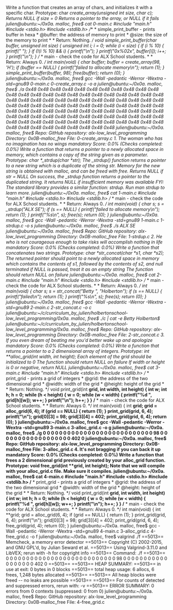 Write a function that creates an array of chars, and initializes it with a specific char. Prototype: char *create_array(unsigned int size, char c); Returns NULL if size = 0 Returns a pointer to the array, or NULL if it fails julien@ubuntu:~/0x0a. malloc, free$ cat 0-main.c #include "main.h" #include <stdio.h> #include <stdlib.h> /** * simple_print_buffer - prints buffer in hexa * @buffer: the address of memory to print * @size: the size of the memory to print * * Return: Nothing. */ void simple_print_buffer(char *buffer, unsigned int size) { unsigned int i; i = 0; while (i < size) { if (i % 10) { printf(" "); } if (!(i % 10) && i) { printf("\n"); } printf("0x%02x", buffer[i]); i++; } printf("\n"); } /** * main - check the code for ALX School students. * * Return: Always 0. */ int main(void) { char *buffer; buffer = create_array(98, 'H'); if  (buffer == NULL) { printf("failed to allocate memory\n"); return (1); } simple_print_buffer(buffer, 98); free(buffer); return (0); } julien@ubuntu:~/0x0a. malloc, free$ gcc -Wall -pedantic -Werror -Wextra -std=gnu89 0-main.c 0-create_array.c -o a julien@ubuntu:~/0x0a. malloc, free$ ./a 0x48 0x48 0x48 0x48 0x48 0x48 0x48 0x48 0x48 0x48 0x48 0x48 0x48 0x48 0x48 0x48 0x48 0x48 0x48 0x48 0x48 0x48 0x48 0x48 0x48 0x48 0x48 0x48 0x48 0x48 0x48 0x48 0x48 0x48 0x48 0x48 0x48 0x48 0x48 0x48 0x48 0x48 0x48 0x48 0x48 0x48 0x48 0x48 0x48 0x48 0x48 0x48 0x48 0x48 0x48 0x48 0x48 0x48 0x48 0x48 0x48 0x48 0x48 0x48 0x48 0x48 0x48 0x48 0x48 0x48 0x48 0x48 0x48 0x48 0x48 0x48 0x48 0x48 0x48 0x48 0x48 0x48 0x48 0x48 0x48 0x48 0x48 0x48 0x48 0x48 0x48 0x48 0x48 0x48 0x48 0x48 0x48 0x48 julien@ubuntu:~/0x0a. malloc, free$ Repo: GitHub repository: alx-low_level_programming Directory: 0x0B-malloc_free File: 0-create_array.c 1. The woman who has no imagination has no wings mandatory Score: 0.0% (Checks completed: 0.0%) Write a function that returns a pointer to a newly allocated space in memory, which contains a copy of the string given as a parameter. Prototype: char *_strdup(char *str); The _strdup() function returns a pointer to a new string which is a duplicate of the string str. Memory for the new string is obtained with malloc, and can be freed with free. Returns NULL if str = NULL On success, the _strdup function returns a pointer to the duplicated string. It returns NULL if insufficient memory was available FYI: The standard library provides a similar function: strdup. Run man strdup to learn more. julien@ubuntu:~/0x0a. malloc, free$ cat 1-main.c #include "main.h" #include <stdio.h> #include <stdlib.h> /** * main - check the code for ALX School students. * * Return: Always 0. */ int main(void) { char *s; s = _strdup("ALX SE"); if (s == NULL) { printf("failed to allocate memory\n"); return (1); } printf("%s\n", s); free(s); return (0); } julien@ubuntu:~/0x0a. malloc, free$ gcc -Wall -pedantic -Werror -Wextra -std=gnu89 1-main.c 1-strdup.c -o s julien@ubuntu:~/0x0a. malloc, free$ ./s ALX SE julien@ubuntu:~/0x0a. malloc, free$ Repo: GitHub repository: alx-low_level_programming Directory: 0x0B-malloc_free File: 1-strdup.c 2. He who is not courageous enough to take risks will accomplish nothing in life mandatory Score: 0.0% (Checks completed: 0.0%) Write a function that concatenates two strings. Prototype: char *str_concat(char *s1, char *s2); The returned pointer should point to a newly allocated space in memory which contains the contents of s1, followed by the contents of s2, and null terminated if NULL is passed, treat it as an empty string The function should return NULL on failure julien@ubuntu:~/0x0a. malloc, free$ cat 2-main.c #include "main.h" #include <stdio.h> #include <stdlib.h> /** * main - check the code for ALX School students. * * Return: Always 0. */ int main(void) { char *s; s = str_concat("Betty ", "Holberton"); if (s == NULL) { printf("failed\n"); return (1); } printf("%s\n", s); free(s); return (0); } julien@ubuntu:~/0x0a. malloc, free$ gcc -Wall -pedantic -Werror -Wextra -std=gnu89 2-main.c 2-str_concat.c -o c julien@ubuntu:~/c/curriculum_by_julien/holbertonschool-low_level_programming/0x0a. malloc, free$ ./c | cat -e Betty Holberton$ julien@ubuntu:~/c/curriculum_by_julien/holbertonschool-low_level_programming/0x0a. malloc, free$ Repo: GitHub repository: alx-low_level_programming Directory: 0x0B-malloc_free File: 2-str_concat.c 3. If you even dream of beating me you'd better wake up and apologize mandatory Score: 0.0% (Checks completed: 0.0%) Write a function that returns a pointer to a 2 dimensional array of integers. Prototype: int **alloc_grid(int width, int height); Each element of the grid should be initialized to 0 The function should return NULL on failure If width or height is 0 or negative, return NULL julien@ubuntu:~/0x0a. malloc, free$ cat 3-main.c #include "main.h" #include <stdio.h> #include <stdlib.h> /** * print_grid - prints a grid of integers * @grid: the address of the two dimensional grid * @width: width of the grid * @height: height of the grid * * Return: Nothing. */ void print_grid(int **grid, int width, int height) { int w; int h; h = 0; while (h < height) { w = 0; while (w < width) { printf("%d ", grid[h][w]); w++; } printf("\n"); h++; } } /** * main - check the code for ALX School students. * * Return: Always 0. */ int main(void) { int **grid; grid = alloc_grid(6, 4); if (grid == NULL) { return (1); } print_grid(grid, 6, 4); printf("\n"); grid[0][3] = 98; grid[3][4] = 402; print_grid(grid, 6, 4); return (0); } julien@ubuntu:~/0x0a. malloc, free$ gcc -Wall -pedantic -Werror -Wextra -std=gnu89 3-main.c 3-alloc_grid.c -o g julien@ubuntu:~/0x0a. malloc, free$ ./g 0 0 0 0 0 0 0 0 0 0 0 0 0 0 0 0 0 0 0 0 0 0 0 0 0 0 0 98 0 0 0 0 0 0 0 0 0 0 0 0 0 0 0 0 0 0 402 0 julien@ubuntu:~/0x0a. malloc, free$ Repo: GitHub repository: alx-low_level_programming Directory: 0x0B-malloc_free File: 3-alloc_grid.c 4. It's not bragging if you can back it up mandatory Score: 0.0% (Checks completed: 0.0%) Write a function that frees a 2 dimensional grid previously created by your alloc_grid function. Prototype: void free_grid(int **grid, int height); Note that we will compile with your alloc_grid.c file. Make sure it compiles. julien@ubuntu:~/0x0a. malloc, free$ cat 4-main.c #include "main.h" #include <stdio.h> #include <stdlib.h> /** * print_grid - prints a grid of integers * @grid: the address of the two dimensional grid * @width: width of the grid * @height: height of the grid * * Return: Nothing. */ void print_grid(int **grid, int width, int height) { int w; int h; h = 0; while (h < height) { w = 0; while (w < width) { printf("%d ", grid[h][w]); w++; } printf("\n"); h++; } } /** * main - check the code for ALX School students. * * Return: Always 0. */ int main(void) { int **grid; grid = alloc_grid(6, 4); if (grid == NULL) { return (1); } print_grid(grid, 6, 4); printf("\n"); grid[0][3] = 98; grid[3][4] = 402; print_grid(grid, 6, 4); free_grid(grid, 4); return (0); } julien@ubuntu:~/0x0a. malloc, free$ gcc -Wall -pedantic -Werror -Wextra -std=gnu89 4-main.c 3-alloc_grid.c 4-free_grid.c -o f julien@ubuntu:~/0x0a. malloc, free$ valgrind ./f ==5013== Memcheck, a memory error detector ==5013== Copyright (C) 2002-2015, and GNU GPL'd, by Julian Seward et al. ==5013== Using Valgrind-3.11.0 and LibVEX; rerun with -h for copyright info ==5013== Command: ./f ==5013== 0 0 0 0 0 0 0 0 0 0 0 0 0 0 0 0 0 0 0 0 0 0 0 0 0 0 0 98 0 0 0 0 0 0 0 0 0 0 0 0 0 0 0 0 0 0 402 0 ==5013== ==5013== HEAP SUMMARY: ==5013==     in use at exit: 0 bytes in 0 blocks ==5013==   total heap usage: 6 allocs, 6 frees, 1,248 bytes allocated ==5013== ==5013== All heap blocks were freed -- no leaks are possible ==5013== ==5013== For counts of detected and suppressed errors, rerun with: -v ==5013== ERROR SUMMARY: 0 errors from 0 contexts (suppressed: 0 from 0) julien@ubuntu:~/0x0a. malloc, free$ Repo: GitHub repository: alx-low_level_programming Directory: 0x0B-malloc_free File: 4-free_grid.c
